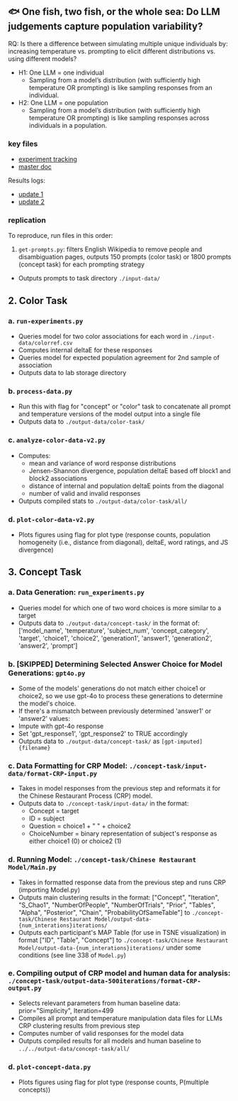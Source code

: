 ## 🐟 One fish, two fish, or the whole sea: Do LLM judgements capture population variability? 

RQ: Is there a difference between simulating multiple unique individuals by: increasing temperature vs. prompting to elicit different distributions vs. using different models?
- H1: One LLM = one individual
    - Sampling from a model’s distribution (with sufficiently high temperature OR prompting) is like sampling responses from an individual.
- H2: One LLM = one population
    - Sampling from a model’s distribution (with sufficiently high temperature OR prompting) is like sampling responses across individuals in a population.

### key files

- [experiment tracking](https://docs.google.com/spreadsheets/d/1iNdMq4soYBgeUVpqwTTH2vFBYybOZfNAQBCxXVBrQJA/edit?usp=sharing)
- [master doc](https://docs.google.com/document/d/12nD7cuF-pl3CeRP1UV-OZrv-aQK0_BCJoISCVaiKv1E/edit?usp=sharing)

Results logs:
- [update 1](https://docs.google.com/presentation/d/1aUmKyZmHWkECU8u3egIrzLDMrOuMDG2zY1ycc1KQL8Y/edit?usp=sharing)
- [update 2](https://docs.google.com/presentation/d/1c_mrbb26wBy3QlQUV7bZioZxWlghNOP8g9OUW2B5iYI/edit?usp=sharing)

### replication

To reproduce, run files in this order:
1. `get-prompts.py`: filters English Wikipedia to remove people and disambiguation pages, outputs 150 prompts (color task) or 1800 prompts (concept task) for each prompting strategy
- Outputs prompts to task directory `./input-data/`

## 2. Color Task

### a. `run-experiments.py`
- Queries model for two color associations for each word in `./input-data/colorref.csv`
- Computes internal deltaE for these responses
- Queries model for expected population agreement for 2nd sample of association
- Outputs data to lab storage directory

### b. `process-data.py`
- Run this with flag for "concept" or "color" task to concatenate all prompt and temperature versions of the model output into a single file
- Outputs data to `./output-data/color-task/`

### c. `analyze-color-data-v2.py`
- Computes:
    - mean and variance of word response distributions
    - Jensen-Shannon divergence, population deltaE based off block1 and block2 associations
    - distance of internal and population deltaE points from the diagonal
    - number of valid and invalid responses
- Outputs compiled stats to `./output-data/color-task/all/`

### d. `plot-color-data-v2.py`
- Plots figures using flag for plot type (response counts, population homogeneity (i.e., distance from diagonal), deltaE, word ratings, and JS divergence)

## 3. Concept Task

### a. Data Generation: `run_experiments.py`
- Queries model for which one of two word choices is more similar to a target
- Outputs data to `./output-data/concept-task/` in the format of: ['model_name', 'temperature', 'subject_num', 'concept_category', 'target', 'choice1', 'choice2', 'generation1', 'answer1', 'generation2', 'answer2', 'prompt']

### b. [SKIPPED] Determining Selected Answer Choice for Model Generations: `gpt4o.py`
- Some of the models' generations do not match either choice1 or choice2, so we use gpt-4o to process these generations to determine the model's choice.
- If there's a mismatch between previously determined 'answer1' or 'answer2' values:
- Impute with gpt-4o response
- Set 'gpt_response1', 'gpt_response2' to TRUE accordingly
- Outputs data to `./output-data/concept-task/` as `[gpt-imputed]{filename}`

### c. Data Formatting for CRP Model: `./concept-task/input-data/format-CRP-input.py`
- Takes in model responses from the previous step and reformats it for the Chinese Restaurant Process (CRP) model.
- Outputs data to `./concept-task/input-data/` in the format:
    - Concept = target
    - ID = subject
    - Question = choice1 + " " + choice2
    - ChoiceNumber = binary representation of subject's response as either choice1 (0) or choice2 (1)

### d. Running Model: `./concept-task/Chinese Restaurant Model/Main.py`
- Takes in formatted response data from the previous step and runs CRP (importing Model.py)
- Outputs main clustering results in the format: ["Concept", "Iteration", "S_Chao1", "NumberOfPeople", "NumberOfTrials", "Prior", "Tables", "Alpha", "Posterior", "Chain", "ProbabilityOfSameTable"] to `./concept-task/Chinese Restaurant Model/output-data-{num_interations}iterations/`
- Outputs each participant's MAP Table (for use in TSNE visualization) in format ["ID", "Table", "Concept"] to `./concept-task/Chinese Restaurant Model/output-data-{num_interations}iterations/` under some conditions (see line 338 of `Model.py`)

### e. Compiling output of CRP model and human data for analysis: `./concept-task/output-data-500iterations/format-CRP-output.py`
- Selects relevant parameters from human baseline data: prior="Simplicity", Iteration=499
- Compiles all prompt and temperature manipulation data files for LLMs CRP clustering results from previous step
- Computes number of valid responses for the model data
- Outputs compiled results for all models and human baseline to `../../output-data/concept-task/all/`

### d. `plot-concept-data.py`
- Plots figures using flag for plot type (response counts, P(multiple concepts))